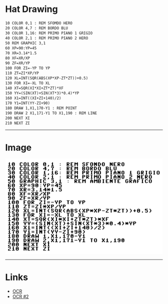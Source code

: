 
# Hat Drawing

```text/basic
10 COLOR 0,1 : REM SFOMDO HERO 
20 COLOR 4,7 : REM BORDO BLU 
30 COLOR 1,16: REM PRIMO PIANO 1 GRIGIO 
40 COLOR 2,1 : REM PRIMO PIANO 2 HERO 
50 REM GRAPHIC 3,1
60 XP=90:YP=45 
70 XR=3.14*1.5 
80 XF=XR/XP 
90 ZF=XR/YP 
100 FOR ZI=-YP TO YP 
110 ZT=ZI*XP/YP 
120 XL=INT(SQR(ABS(XP*XP-ZT*ZT))+0.5) 
130 FOR XI=-XL TO XL 
140 XT=SQR(XI*XI+ZT*ZT)*XF 
150 YY=(SIN(XT)+SIN(XT*3)*0.4)*YP 
160 X1=INT((XI+ZI+140)/2) 
170 Y1=INT(YY-ZI+90) 
180 DRAW 1,X1,170-Y1 : REM POINT 
190 DRAW 2 X1,171-Y1 TO X1,190 : REM LINE
200 NEXT XI 
210 NEXT ZI 
```

---

# Image

![hat.png](./art/hat.jpg "Hat Source")

---

# Links

- [OCR](https://www.onlineocr.net/)
- [OCR #2](https://imgtotext.net/)
  
